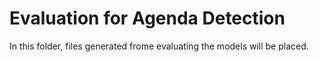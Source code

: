 # Evaluation for Agenda Detection

In this folder, files generated frome evaluating the models will be placed.
